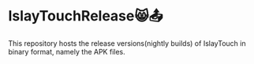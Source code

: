 # IslayTouchRelease😸📤

This repository hosts the release versions(nightly builds) of IslayTouch in binary format, namely the APK files.

